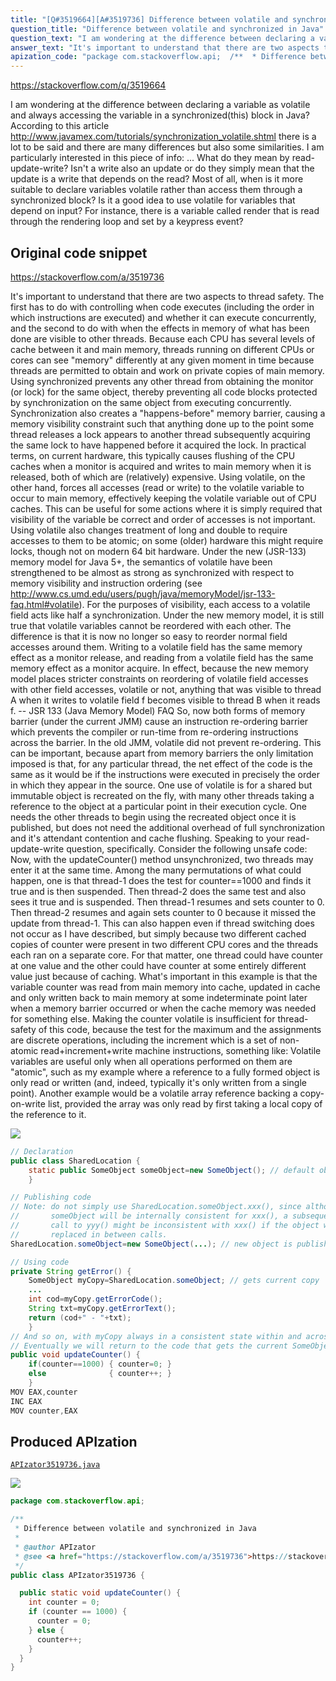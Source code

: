 ```yaml
---
title: "[Q#3519664][A#3519736] Difference between volatile and synchronized in Java"
question_title: "Difference between volatile and synchronized in Java"
question_text: "I am wondering at the difference between declaring a variable as volatile and always accessing the variable in a synchronized(this) block in Java? According to this article http://www.javamex.com/tutorials/synchronization_volatile.shtml there is a lot to be said and there are many differences but also some similarities. I am particularly interested in this piece of info: ... What do they mean by read-update-write? Isn't a write also an update or do they simply mean that the update is a write that depends on the read? Most of all, when is it more suitable to declare variables volatile rather than access them through a synchronized block? Is it a good idea to use volatile for variables that depend on input? For instance, there is a variable called render that is read through the rendering loop and set by a keypress event?"
answer_text: "It's important to understand that there are two aspects to thread safety. The first has to do with controlling when code executes (including the order in which instructions are executed) and whether it can execute concurrently, and the second to do with when the effects in memory of what has been done are visible to other threads.  Because each CPU has several levels of cache between it and main memory, threads running on different CPUs or cores can see \"memory\" differently at any given moment in time because threads are permitted to obtain and work on private copies of main memory. Using synchronized prevents any other thread from obtaining the monitor (or lock) for the same object, thereby preventing all code blocks protected by synchronization on the same object from executing concurrently.  Synchronization also creates a \"happens-before\" memory barrier, causing a memory visibility constraint such that anything done up to the point some thread releases a lock appears to another thread subsequently acquiring the same lock to have happened before it acquired the lock. In practical terms, on current hardware, this typically causes flushing of the CPU caches when a monitor is acquired and writes to main memory when it is released, both of which are (relatively) expensive. Using volatile, on the other hand, forces all accesses (read or write) to the volatile variable to occur to main memory, effectively keeping the volatile variable out of CPU caches. This can be useful for some actions where it is simply required that visibility of the variable be correct and order of accesses is not important. Using volatile also changes treatment of long and double to require accesses to them to be atomic; on some (older) hardware this might require locks, though not on modern 64 bit hardware. Under the new (JSR-133) memory model for Java 5+, the semantics of volatile have been strengthened to be almost as strong as synchronized with respect to memory visibility and instruction ordering (see http://www.cs.umd.edu/users/pugh/java/memoryModel/jsr-133-faq.html#volatile).  For the purposes of visibility, each access to a volatile field acts like half a synchronization. Under the new memory model, it is still true that volatile variables cannot be reordered with each other. The difference is that it is now no longer so easy to reorder normal field accesses around them. Writing to a volatile field has the same memory effect as a monitor release, and reading from a volatile field has the same memory effect as a monitor acquire. In effect, because the new memory model places stricter constraints on reordering of volatile field accesses with other field accesses, volatile or not, anything that was visible to thread A when it writes to volatile field f becomes visible to thread B when it reads f. -- JSR 133 (Java Memory Model) FAQ So, now both forms of memory barrier (under the current JMM) cause an instruction re-ordering barrier which prevents the compiler or run-time from re-ordering instructions across the barrier. In the old JMM, volatile did not prevent re-ordering. This can be important, because apart from memory barriers the only limitation imposed is that,  for any particular thread, the net effect of the code is the same as it would be if the instructions were executed in precisely the order in which they appear in the source. One use of volatile is for a shared but immutable object is recreated on the fly, with many other threads taking a reference to the object at a particular point in their execution cycle.  One needs the other threads to begin using the recreated object once it is published, but does not need the additional overhead of full synchronization and it's attendant contention and cache flushing. Speaking to your read-update-write question, specifically.  Consider the following unsafe code: Now, with the updateCounter() method unsynchronized, two threads may enter it at the same time.  Among the many permutations of what could happen, one is that thread-1 does the test for counter==1000 and finds it true and is then suspended. Then thread-2 does the same test and also sees it true and is suspended. Then thread-1 resumes and sets counter to 0. Then thread-2 resumes and again sets counter to 0 because it missed the update from thread-1.  This can also happen even if thread switching does not occur as I have described, but simply because two different cached copies of counter were present in two different CPU cores and the threads each ran on a separate core. For that matter, one thread could have counter at one value and the other could have counter at some entirely different value just because of caching. What's important in this example is that the variable counter was read from main memory into cache, updated in cache and only written back to main memory at some indeterminate point later when a memory barrier occurred or when the cache memory was needed for something else. Making the counter volatile is insufficient for thread-safety of this code, because the test for the maximum and the assignments are discrete operations, including the increment which is a set of non-atomic read+increment+write machine instructions, something like: Volatile variables are useful only when all operations performed on them are \"atomic\", such as my example where a reference to a fully formed object is only read or written (and, indeed, typically it's only written from a single point). Another example would be a volatile array reference backing a copy-on-write list, provided the array was only read by first taking a local copy of the reference to it."
apization_code: "package com.stackoverflow.api;  /**  * Difference between volatile and synchronized in Java  *  * @author APIzator  * @see <a href=\"https://stackoverflow.com/a/3519736\">https://stackoverflow.com/a/3519736</a>  */ public class APIzator3519736 {    public static void updateCounter() {     int counter = 0;     if (counter == 1000) {       counter = 0;     } else {       counter++;     }   } }"
---
```


https://stackoverflow.com/q/3519664

I am wondering at the difference between declaring a variable as volatile and always accessing the variable in a synchronized(this) block in Java?
According to this article http://www.javamex.com/tutorials/synchronization_volatile.shtml there is a lot to be said and there are many differences but also some similarities.
I am particularly interested in this piece of info:
...
What do they mean by read-update-write? Isn&#x27;t a write also an update or do they simply mean that the update is a write that depends on the read?
Most of all, when is it more suitable to declare variables volatile rather than access them through a synchronized block? Is it a good idea to use volatile for variables that depend on input? For instance, there is a variable called render that is read through the rendering loop and set by a keypress event?



## Original code snippet

https://stackoverflow.com/a/3519736

It&#x27;s important to understand that there are two aspects to thread safety.
The first has to do with controlling when code executes (including the order in which instructions are executed) and whether it can execute concurrently, and the second to do with when the effects in memory of what has been done are visible to other threads.  Because each CPU has several levels of cache between it and main memory, threads running on different CPUs or cores can see &quot;memory&quot; differently at any given moment in time because threads are permitted to obtain and work on private copies of main memory.
Using synchronized prevents any other thread from obtaining the monitor (or lock) for the same object, thereby preventing all code blocks protected by synchronization on the same object from executing concurrently.  Synchronization also creates a &quot;happens-before&quot; memory barrier, causing a memory visibility constraint such that anything done up to the point some thread releases a lock appears to another thread subsequently acquiring the same lock to have happened before it acquired the lock. In practical terms, on current hardware, this typically causes flushing of the CPU caches when a monitor is acquired and writes to main memory when it is released, both of which are (relatively) expensive.
Using volatile, on the other hand, forces all accesses (read or write) to the volatile variable to occur to main memory, effectively keeping the volatile variable out of CPU caches. This can be useful for some actions where it is simply required that visibility of the variable be correct and order of accesses is not important. Using volatile also changes treatment of long and double to require accesses to them to be atomic; on some (older) hardware this might require locks, though not on modern 64 bit hardware. Under the new (JSR-133) memory model for Java 5+, the semantics of volatile have been strengthened to be almost as strong as synchronized with respect to memory visibility and instruction ordering (see http://www.cs.umd.edu/users/pugh/java/memoryModel/jsr-133-faq.html#volatile).  For the purposes of visibility, each access to a volatile field acts like half a synchronization.
Under the new memory model, it is still true that volatile variables cannot be reordered with each other. The difference is that it is now no longer so easy to reorder normal field accesses around them. Writing to a volatile field has the same memory effect as a monitor release, and reading from a volatile field has the same memory effect as a monitor acquire. In effect, because the new memory model places stricter constraints on reordering of volatile field accesses with other field accesses, volatile or not, anything that was visible to thread A when it writes to volatile field f becomes visible to thread B when it reads f.
-- JSR 133 (Java Memory Model) FAQ
So, now both forms of memory barrier (under the current JMM) cause an instruction re-ordering barrier which prevents the compiler or run-time from re-ordering instructions across the barrier. In the old JMM, volatile did not prevent re-ordering. This can be important, because apart from memory barriers the only limitation imposed is that,  for any particular thread, the net effect of the code is the same as it would be if the instructions were executed in precisely the order in which they appear in the source.
One use of volatile is for a shared but immutable object is recreated on the fly, with many other threads taking a reference to the object at a particular point in their execution cycle.  One needs the other threads to begin using the recreated object once it is published, but does not need the additional overhead of full synchronization and it&#x27;s attendant contention and cache flushing.
Speaking to your read-update-write question, specifically.  Consider the following unsafe code:
Now, with the updateCounter() method unsynchronized, two threads may enter it at the same time.  Among the many permutations of what could happen, one is that thread-1 does the test for counter==1000 and finds it true and is then suspended. Then thread-2 does the same test and also sees it true and is suspended. Then thread-1 resumes and sets counter to 0. Then thread-2 resumes and again sets counter to 0 because it missed the update from thread-1.  This can also happen even if thread switching does not occur as I have described, but simply because two different cached copies of counter were present in two different CPU cores and the threads each ran on a separate core. For that matter, one thread could have counter at one value and the other could have counter at some entirely different value just because of caching.
What&#x27;s important in this example is that the variable counter was read from main memory into cache, updated in cache and only written back to main memory at some indeterminate point later when a memory barrier occurred or when the cache memory was needed for something else. Making the counter volatile is insufficient for thread-safety of this code, because the test for the maximum and the assignments are discrete operations, including the increment which is a set of non-atomic read+increment+write machine instructions, something like:
Volatile variables are useful only when all operations performed on them are &quot;atomic&quot;, such as my example where a reference to a fully formed object is only read or written (and, indeed, typically it&#x27;s only written from a single point). Another example would be a volatile array reference backing a copy-on-write list, provided the array was only read by first taking a local copy of the reference to it.

<div class="code-logo"><img src="/stackoverflow.png" /></div>

```java
// Declaration
public class SharedLocation {
    static public SomeObject someObject=new SomeObject(); // default object
    }

// Publishing code
// Note: do not simply use SharedLocation.someObject.xxx(), since although
//       someObject will be internally consistent for xxx(), a subsequent 
//       call to yyy() might be inconsistent with xxx() if the object was 
//       replaced in between calls.
SharedLocation.someObject=new SomeObject(...); // new object is published

// Using code
private String getError() {
    SomeObject myCopy=SharedLocation.someObject; // gets current copy
    ...
    int cod=myCopy.getErrorCode();
    String txt=myCopy.getErrorText();
    return (cod+" - "+txt);
    }
// And so on, with myCopy always in a consistent state within and across calls
// Eventually we will return to the code that gets the current SomeObject.
public void updateCounter() {
    if(counter==1000) { counter=0; }
    else              { counter++; }
    }
MOV EAX,counter
INC EAX
MOV counter,EAX
```

## Produced APIzation

[`APIzator3519736.java`](https://github.com/pasqualesalza/apization-temp-data/raw/master/search/APIzator3519736.java)

<div class="code-logo"><img src="/apizator.png" /></div>

```java
package com.stackoverflow.api;

/**
 * Difference between volatile and synchronized in Java
 *
 * @author APIzator
 * @see <a href="https://stackoverflow.com/a/3519736">https://stackoverflow.com/a/3519736</a>
 */
public class APIzator3519736 {

  public static void updateCounter() {
    int counter = 0;
    if (counter == 1000) {
      counter = 0;
    } else {
      counter++;
    }
  }
}

```